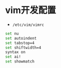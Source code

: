 # vim开发配置

* `/etc/vim/vimrc`

````bash
set nu
set autoindent
set tabstop=4
set shiftwidth=4
syntax on
set ai!  
set showmatch 
````



